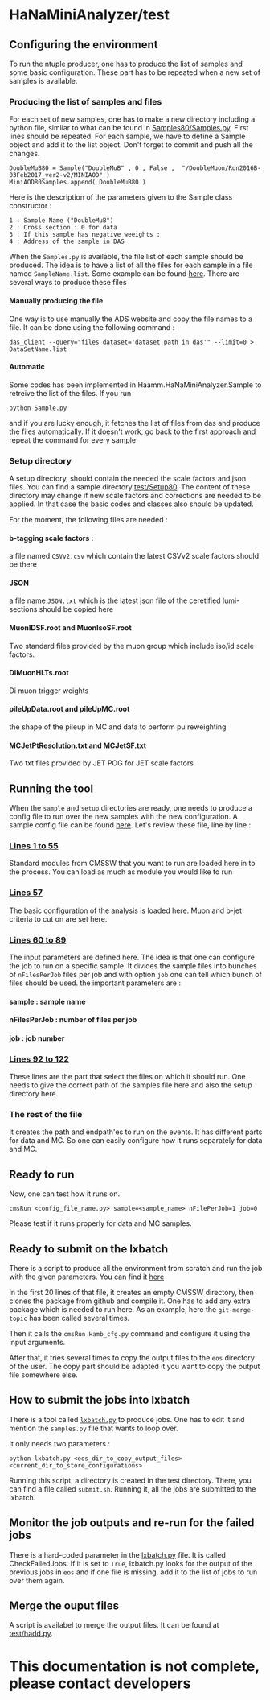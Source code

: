 HaNaMiniAnalyzer/test
=====================

## Configuring the environment
To run the ntuple producer, one has to produce the list of samples and some basic configuration. These part has to be repeated 
when a new set of samples is available.

### Producing the list of samples and files
For each set of new samples, one has to make a new directory including a python file, similar to what can be found in [Samples80/Samples.py](test/Samples80/Samples.py).
First lines should be repeated. For each sample, we have to define a Sample object and add it to the list object. Don't forget to 
commit and push all the changes.

```
DoubleMuB80 = Sample("DoubleMuB" , 0 , False ,  "/DoubleMuon/Run2016B-03Feb2017_ver2-v2/MINIAOD" )
MiniAOD80Samples.append( DoubleMuB80 )
```

Here is the description of the parameters given to the Sample class constructor :

```
1 : Sample Name ("DoubleMuB")
2 : Cross section : 0 for data
3 : If this sample has negative weeights :
4 : Address of the sample in DAS
```

When the `Samples.py` is available, the file list of each sample should be produced. The idea is to have a list of all the files for each
sample in a file named `SampleName.list`. Some example can be found [here](test/Samples80/DYJetsLowMass.list). There are several ways to produce these files


#### Manually producing the file
One way is to use manually the ADS website and copy the file names to a file. It can be done using the following command :
```
das_client --query="files dataset='dataset path in das'" --limit=0 > DataSetName.list
```

#### Automatic
Some codes has been implemented in Haamm.HaNaMiniAnalyzer.Sample to retreive the list of the files. If you run 
```
python Sample.py
```

and if you are lucky enough, it fetches the list of files from das and produce the files automatically. If it doesn't work, go back to the 
first approach and repeat the command for every sample


### Setup directory

A setup directory, should contain the needed the scale factors and json files. You can find a sample directory [test/Setup80](test/Setup80).
The content of these directory may change if new scale factors and corrections are needed to be applied. In that case the basic codes
and classes also should be updated.

For the moment, the following files are needed :

#### b-tagging scale factors :
a file named `CSVv2.csv` which contain the latest CSVv2 scale factors should be there

#### JSON
a file name `JSON.txt` which is the latest json file of the ceretified lumi-sections should be copied here

#### MuonIDSF.root and MuonIsoSF.root
Two standard files provided by the muon group which include iso/id scale factors.

#### DiMuonHLTs.root
Di muon trigger weights

#### pileUpData.root and pileUpMC.root
the shape of the pileup in MC and data to perform pu reweighting

#### MCJetPtResolution.txt and MCJetSF.txt
Two txt files provided by JET POG for JET scale factors

## Running the tool
When the `sample` and `setup` directories are ready, one needs to produce a config file to run over the new samples with the new configuration.
A sample config file can be found [here](test/Hamb_cfg.py). Let's review these file, line by line :

### [Lines 1 to 55](https://github.com/nadjieh/HaNaMiniAnalyzer/blob/80X_201705/test/Hamb_cfg.py#L1-L55)
Standard modules from CMSSW that you want to run are loaded here in to the process. You can load as much as module you would like to run

### [Lines 57](https://github.com/nadjieh/HaNaMiniAnalyzer/blob/80X_201705/test/Hamb_cfg.py#L57)
The basic configuration of the analysis is loaded here. Muon and b-jet criteria to cut on are set here.

### [Lines 60 to 89](https://github.com/nadjieh/HaNaMiniAnalyzer/blob/80X_201705/test/Hamb_cfg.py#L60-L89)
The input parameters are defined here. The idea is that one can configure the job to run on a specific sample. It divides the sample files
into bunches of `nFilesPerJob` files per job and with option `job` one can tell which bunch of files should be used.
the important parameters are :

#### sample : sample name
#### nFilesPerJob : number of files per job
#### job : job number

### [Lines 92 to 122](https://github.com/nadjieh/HaNaMiniAnalyzer/blob/80X_201705/test/Hamb_cfg.py#L92-L122)
These lines are the part that select the files on which it should run. One needs to give the correct path of the samples file here and also the 
setup directory here.

### The rest of the file
It creates the path and endpath'es to run on the events. It has different parts for data and MC. So one can easily configure how it runs 
separately for data and MC.

## Ready to run
Now, one can test how it runs on. 
```
cmsRun <config_file_name.py> sample=<sample_name> nFilePerJob=1 job=0
```
Please test if it runs properly for data and MC samples.


## Ready to submit on the lxbatch
There is a script to produce all the environment from scratch and run the job with the given parameters. You can find it [here](https://github.com/nadjieh/HaNaMiniAnalyzer/blob/80X_201705/test/SetupAndRun.sh)

In the first 20 lines of that file, it creates an empty CMSSW directory, then clones the package from github and compile it. One has to add any extra package which is needed to run here. As an example, here the `git-merge-topic` has been called several times.

Then it calls the `cmsRun Hamb_cfg.py` command and configure it using the input arguments.

After that, it tries several times to copy the output files to the `eos` directory of the user. The copy part should be adapted it you want to copy the output file somewhere else.

## How to submit the jobs into lxbatch
There is a tool called [`lxbatch.py`](lxbatch.py) to produce jobs. One has to edit it and mention the `samples.py` file that wants to loop over.

It only needs two parameters : 

```
python lxbatch.py <eos_dir_to_copy_output_files> <current_dir_to_store_configurations>
```

Running this script, a directory is created in the test directory. There, you can find a file called `submit.sh`. Running it, all the jobs are submitted to the lxbatch.


## Monitor the job outputs and re-run for the failed jobs
There is a hard-coded parameter in the [lxbatch.py](https://github.com/nadjieh/HaNaMiniAnalyzer/blob/80X_201705/test/lxbatch.py#L3) file. It is called CheckFailedJobs. If it is set to `True`, lxbatch.py looks for the output of the previous jobs in `eos` and if one file is missing, add it to the list of jobs to run over them again.

## Merge the ouput files
A script is availabel to merge the output files. It can be found at [test/hadd.py](test/hadd.py).


# This documentation is not complete, please contact developers















